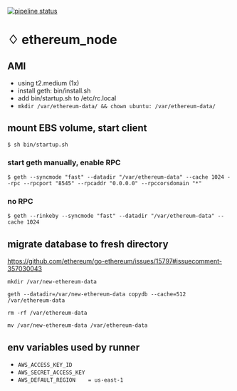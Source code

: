[![pipeline status](https://gitlab.com/joewww/ethereum_node/badges/master/pipeline.svg)](https://gitlab.com/joewww/ethereum_node/commits/master)

# ♢ ethereum_node

## AMI
  - using t2.medium (1x)
  - install geth: bin/install.sh
  - add bin/startup.sh to /etc/rc.local
  - `mkdir /var/ethereum-data/ && chown ubuntu: /var/ethereum-data/`


## mount EBS volume, start client

`$ sh bin/startup.sh`


### start geth manually, enable RPC

`$ geth --syncmode "fast" --datadir "/var/ethereum-data" --cache 1024 --rpc --rpcport "8545" --rpcaddr "0.0.0.0" --rpccorsdomain "*"`


### no RPC

`$ geth --rinkeby --syncmode "fast" --datadir "/var/ethereum-data" --cache 1024`


## migrate database to fresh directory
https://github.com/ethereum/go-ethereum/issues/15797#issuecomment-357030043

`mkdir /var/new-ethereum-data`

`geth --datadir=/var/new-ethereum-data copydb --cache=512 /var/ethereum-data`

`rm -rf /var/ethereum-data`

`mv /var/new-ethereum-data /var/ethereum-data`


## env variables used by runner
  - `AWS_ACCESS_KEY_ID`
  - `AWS_SECRET_ACCESS_KEY`
  - `AWS_DEFAULT_REGION    = us-east-1`
